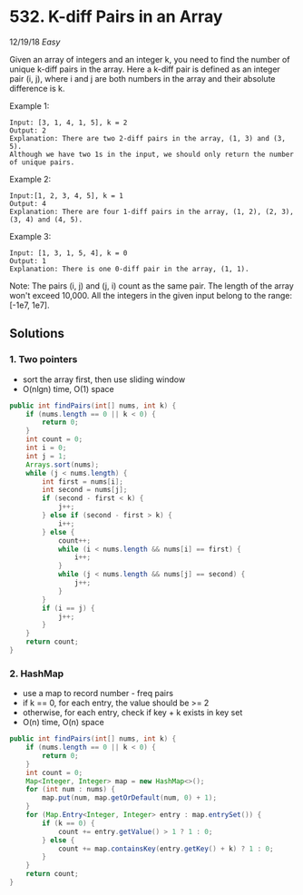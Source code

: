 # 532. K-diff Pairs in an Array
12/19/18
*Easy*

Given an array of integers and an integer k, you need to find the number of unique k-diff pairs in the array. Here a k-diff pair is defined as an integer pair (i, j), where i and j are both numbers in the array and their absolute difference is k.

Example 1:
```
Input: [3, 1, 4, 1, 5], k = 2
Output: 2
Explanation: There are two 2-diff pairs in the array, (1, 3) and (3, 5).
Although we have two 1s in the input, we should only return the number of unique pairs.
```
Example 2:
```
Input:[1, 2, 3, 4, 5], k = 1
Output: 4
Explanation: There are four 1-diff pairs in the array, (1, 2), (2, 3), (3, 4) and (4, 5).
```
Example 3:
```
Input: [1, 3, 1, 5, 4], k = 0
Output: 1
Explanation: There is one 0-diff pair in the array, (1, 1).
```
Note:
The pairs (i, j) and (j, i) count as the same pair.
The length of the array won't exceed 10,000.
All the integers in the given input belong to the range: [-1e7, 1e7].

## Solutions
### 1. Two pointers
* sort the array first, then use sliding window
* O(nlgn) time, O(1) space
```Java
public int findPairs(int[] nums, int k) {
    if (nums.length == 0 || k < 0) {
        return 0;
    }
    int count = 0;
    int i = 0;
    int j = 1;
    Arrays.sort(nums);
    while (j < nums.length) {
        int first = nums[i];
        int second = nums[j];
        if (second - first < k) {
            j++;
        } else if (second - first > k) {
            i++;
        } else {
            count++;
            while (i < nums.length && nums[i] == first) {
                i++;
            }
            while (j < nums.length && nums[j] == second) {
                j++;
            }
        }
        if (i == j) {
            j++;
        }
    }
    return count;
}
```

### 2. HashMap
* use a map to record number - freq pairs
* if k == 0, for each entry, the value should be >= 2
* otherwise, for each entry, check if key + k exists in key set
* O(n) time, O(n) space
```Java
public int findPairs(int[] nums, int k) {
    if (nums.length == 0 || k < 0) {
        return 0;
    }
    int count = 0;
    Map<Integer, Integer> map = new HashMap<>();
    for (int num : nums) {
        map.put(num, map.getOrDefault(num, 0) + 1);
    }
    for (Map.Entry<Integer, Integer> entry : map.entrySet()) {
        if (k == 0) {
            count += entry.getValue() > 1 ? 1 : 0;
        } else {
            count += map.containsKey(entry.getKey() + k) ? 1 : 0;
        }
    }
    return count;
}
```
